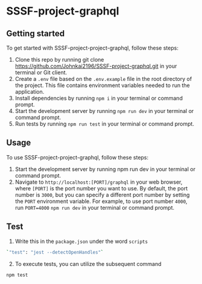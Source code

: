 # SSSF-project-graphql

## Getting started

To get started with SSSF-project-project-graphql, follow these steps:

1. Clone this repo by running git clone https://github.com/Johnkai2196/SSSF-project-graphql.git in your terminal or Git client.
2. Create a `.env` file based on the `.env.example` file in the root directory of the project. This file contains environment variables needed to run the application.
3. Install dependencies by running `npm i` in your terminal or command prompt.
4. Start the development server by running `npm run dev` in your terminal or command prompt.
5. Run tests by running `npm run test` in your terminal or command prompt.

## Usage

To use SSSF-project-project-graphql, follow these steps:

1. Start the development server by running npm run dev in your terminal or command prompt.
2. Navigate to `http://localhost:[PORT]/graphql` in your web browser, where `[PORT]` is the port number you want to use. By default, the port number is `3000`, but you can specify a different port number by setting the `PORT` environment variable. For example, to use port number `4000`, run `PORT=4000` `npm run dev` in your terminal or command prompt.

## Test
1. Write this in the `package.json` under the word `scripts`
```bash
`"test": "jest --detectOpenHandles"`
```
2. To execute tests, you can utilize the subsequent command
```bash
npm test
```
